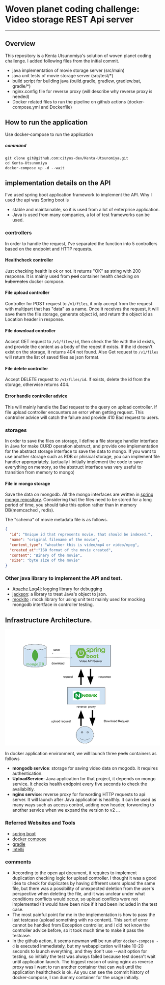 # Woven planet coding challenge: Video storage REST Api server  

---------------------
## Overview 
This repository is a Kenta Utsunomiya's solution of woven planet coding challenge.
I added following files from the initial commit. 
* java implementation of movie storage server (src/main) 
* java unit tests of movie storage server (src/test/*)
* build script for building java (build.gradle, gradlew, gradlew.bat, gradle/*)
* nginx.config file for reverse proxy (will describe why reverse proxy is needed)
* Docker related files to run the pipeline on github actions (docker-compose.yml and Dockerfile)

## How to run the application
Use docker-compose to run the application 
##### command 

```shell
git clone git@github.com:cityos-dev/Kenta-Utsunomiya.git
cd Kenta-Utsunomiya
docker-compose up -d --wait
```

## implementation details on the API
I've used spring boot application framework to implement the API. Why I used the api was Spring boot is 
* stable and maintainable, so it is used from a lot of enterprise application. 
* Java is used from many companies, a lot of test frameworks can be used.

### controllers
In order to handle the request, I've separated the function into 5 controllers based on the endpoint and HTTP requests.
#### Healthcheck controller
Just checking health is ok or not. it returns "OK" as string with 200 response. It is mainly used from ~~pod~~ container health checking on ~~kubernates~~ docker compose.   
#### File upload controller
Controller for POST request to `/v1/files`, it only accept from the request with multipart that has "data" as a name.
Once it receives the request, it will save them the file storage, generate object id, and return the object id  as Location header in response.
#### File download controller 
Accept GET request to `/v1/files/id`, then check the file with the id exists, and provide the content as a body of the reqest if exists.
If the id doesn't exist on the storage, it returns 404 not found.
Also Get request to `/v1/files` will return the list of saved files as json format.
#### File delete controller  
Accept DELETE request to `/v1/files/id`. If exists, delete the id from the storage, otherwise returns 404. 

#### Error handle controller advice 
This will mainly handle the Bad request to the query on upload controller. If file upload controller encounters an error when getting request. This controller advice will catch the failure and provide 410 Bad request to users.

### storages 
In order to save the files on storage, I define a file storage handler interface in Java for make CURD operation abstruct, and provide one implementation for the abstract storage interface to save the data to mongo. If you want to use another storage such as RDB or phisical storage, you can implement file handler appropriately. (actually I initially implement the code to save everything on memory, so the abstruct interface was very useful to transition from memory to mongo)
#### File in mongo storage
Save the data on mongodb. All the mongo interfaces are written in [spring mongo repository](https://www.mongodb.com/compatibility/spring-boot).
Considering that the files need to be stored for a long period of time, you should take this option rather than in memory DB(memcached , redis).

The "schema" of movie metadata file is as follows.
```json
{
  "id": "Unique id that represents movie, that should be indexed.",
  "name": "original filename of the movie",
  "content_type": "wheather this is video/mp4 or video/mpeg",
  "created_at":"ISO format of the movie created",
  "content": "Binary of the movie",
  "size": "byte size of the movie"
}
```

### Other java library to implement the API and test.
* [Apache Log4j](https://logging.apache.org/log4j/2.x/): logging library for debugging 
* [jackson](https://github.com/FasterXML/jackson): a library to treat Java's object to json.
* [mockito](https://site.mockito.org/) : mock library for using unit test mainly used for mocking mongodb intertface in controller testing.


## Infrastructure Architecture. 
![Overview ](infra.png)

In docker application environment, we will launch three ~~pods~~ containers as follows
* **mongodb service**: storage for saving video data on mogodb. it requires authentication. 
* **UploadService**: Java application for that project, it depends on mongo service. It checks health endpoint every five seconds to check the availabiltiy.
* **nginx service**: reverse proxy for forwording HTTP requests to api server. It will launch after Java application is healthly. It can be used as many ways such as access control, adding new header, forwording to another service when we expand the version to v2 ...


### Referred Websites and Tools 
* [spring boot ](https://spring.io/)
* [docker compose](https://docs.docker.com/compose/)
* [gradle](https://gradle.org/)
* [Intellij](https://www.jetbrains.com/idea/)


### comments
* According to the open api document, it requires to implement duplication checking logic for upload controller. I thought it was a good idea to check for duplicates by having different users upload the same file, but there was a possibility of unexpected deletion from the user's perspective when deleting the file, and it was unclear under what conditions conflicts would occur, so upload conflicts were not implemented (It would have been nice if it had been included in the test case.
* The most painful point for me in the implementation is  how to pass the last testcase (upload something with no content). This sort of error cannot be handled from Exception controller, and I did not know the controller advice before, so it took much time to make it pass the testcase.
* In the github action, it seems newman will be run after `docker-compose -d` is executed immediately, but my webapplication will take 10-20 seconds to launch everything, and they don't use --wait option for testing, so initially the test was always failed because test doesn't  wait until application launch. The biggest reason of using nginx as reverse proxy was I want to run another container that can wait until the application healthcheck is ok. As you can see the commit history of docker-compose, I ran dummy container for the usage initially.   
